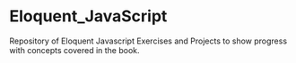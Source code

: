 # Eloquent_JavaScript
Repository of Eloquent Javascript Exercises and Projects to show progress with concepts covered in the book. 
